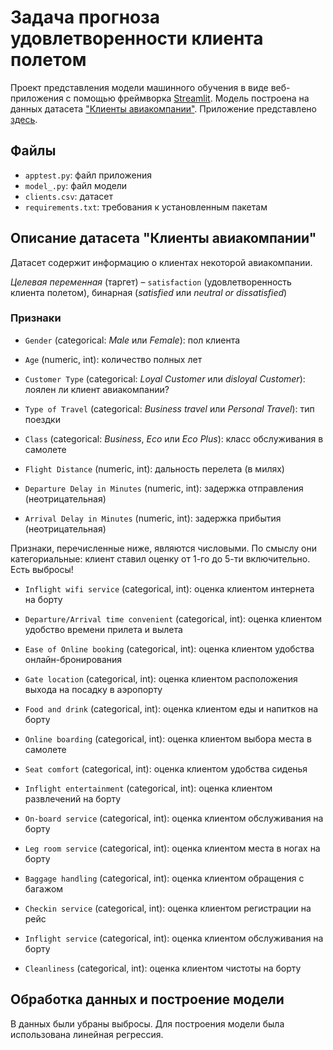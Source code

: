 # Задача прогноза удовлетворенности клиента полетом

Проект представления модели машинного обучения в виде веб-приложения с помощью фреймворка [Streamlit](https://www.streamlit.io/). Модель построена на данных датасета ["Клиенты авиакомпании"](https://github.com/crazyhamster09/clients/blob/main/data/clients.csv). Приложение представлено [здесь](https://clients-7tpl0t8vtfr.streamlit.app/).

## Файлы
- `apptest.py`: файл приложения
- `model_.py`: файл модели
- `clients.csv`: датасет
- `requirements.txt`: требования к установленным пакетам

## Описание датасетa "Клиенты авиакомпании"

Датасет содержит информацию о клиентах некоторой авиакомпании.

*Целевая переменная* (таргет) – `satisfaction` (удовлетворенность клиента полетом), бинарная (*satisfied* или *neutral or dissatisfied*)

### Признаки
- `Gender` (categorical: *Male* или *Female*): пол клиента

- `Age` (numeric, int): количество полных лет

- `Customer Type` (categorical: *Loyal Customer* или *disloyal Customer*): лоялен ли клиент авиакомпании?

- `Type of Travel` (categorical: *Business travel* или *Personal Travel*): тип поездки

- `Class` (categorical: *Business*, *Eco* или *Eco Plus*): класс обслуживания в самолете

- `Flight Distance` (numeric, int): дальность перелета (в милях)

- `Departure Delay in Minutes` (numeric, int): задержка отправления (неотрицательная)

- `Arrival Delay in Minutes` (numeric, int): задержка прибытия (неотрицательная)

Признаки, перечисленные ниже, являются числовыми. По смыслу они категориальные: клиент ставил оценку от 1-го до 5-ти включительно. Есть выбросы!

- `Inflight wifi service` (categorical, int): оценка клиентом интернета на борту

- `Departure/Arrival time convenient` (categorical, int): оценка клиентом удобство времени прилета и вылета

- `Ease of Online booking` (categorical, int): оценка клиентом удобства онлайн-бронирования

- `Gate location` (categorical, int): оценка клиентом расположения выхода на посадку в аэропорту

- `Food and drink` (categorical, int): оценка клиентом еды и напитков на борту

- `Online boarding` (categorical, int): оценка клиентом выбора места в самолете

- `Seat comfort` (categorical, int): оценка клиентом удобства сиденья

- `Inflight entertainment` (categorical, int): оценка клиентом развлечений на борту

- `On-board service` (categorical, int): оценка клиентом обслуживания на борту

- `Leg room service` (categorical, int): оценка клиентом места в ногах на борту

- `Baggage handling` (categorical, int): оценка клиентом обращения с багажом

- `Checkin service` (categorical, int): оценка клиентом регистрации на рейс
- `Inflight service` (categorical, int): оценка клиентом обслуживания на борту
- `Cleanliness` (categorical, int): оценка клиентом чистоты на борту

## Обработка данных и построение модели
В данных были убраны выбросы.
Для построения модели была использована линейная регрессия.
